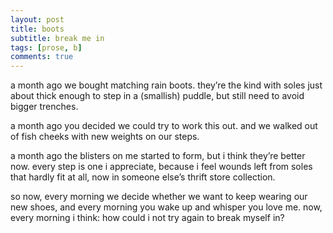 ```yaml
---
layout: post
title: boots
subtitle: break me in
tags: [prose, b]
comments: true
---
```


a month ago we bought matching rain boots. they’re the kind with soles just about thick enough to step in a (smallish) puddle, but still need to avoid bigger trenches.

a month ago you decided we could try to work this out. and we walked out of fish cheeks with new weights on our steps. 

a month ago the blisters on me started to form, but i think they’re better now. every step is one i appreciate, because i feel wounds left from soles that hardly fit at all, now in someone else’s thrift store collection. 

so now, every morning we decide whether we want to keep wearing our new shoes, and every morning you wake up and whisper you love me. now, every morning i think: how could i not try again to break myself in? 

